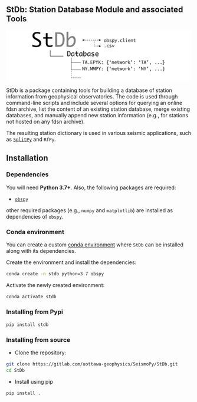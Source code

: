 ## StDb: Station Database Module and associated Tools

![](./stdb/examples/figures/StDb_logo.png)

StDb is a package containing tools for building a database of station information
from geophysical observatories. The code is used through command-line scripts 
and include several options for querying an online fdsn archive, list 
the content of an existing station database, merge existing databases, and 
manually append new station information (e.g., for stations not hosted on
any fdsn archive). 

The resulting station dictionary is used in various seismic applications, 
such as [`SplitPy`](https://github.com/paudetseis/SplitPy) and `RfPy`.


## Installation

### Dependencies

You will need **Python 3.7+**.
Also, the following packages are required:

- [`obspy`](https://github.com/obspy/obspy/wiki)

other required packages (e.g., `numpy` and `matplotlib`) are installed as 
dependencies of `obspy`. 

### Conda environment

You can create a custom [conda environment](https://conda.io/docs/user-guide/tasks/manage-environments.html)
where `StDb` can be installed along with its dependencies.

Create the environment and install the dependencies:
```bash
conda create -n stdb python=3.7 obspy
```

Activate the newly created environment:
```bash
conda activate stdb
```

### Installing from Pypi

```bash
pip install stdb
```

### Installing from source

- Clone the repository:

```bash
git clone https://gitlab.com/uottawa-geophysics/SeismoPy/StDb.git
cd StDb
```

- Install using pip

```bash
pip install .
```
